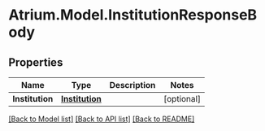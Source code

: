 # Atrium.Model.InstitutionResponseBody
## Properties

Name | Type | Description | Notes
------------ | ------------- | ------------- | -------------
**Institution** | [**Institution**](Institution.md) |  | [optional] 

[[Back to Model list]](../README.md#documentation-for-models) [[Back to API list]](../README.md#documentation-for-api-endpoints) [[Back to README]](../README.md)

